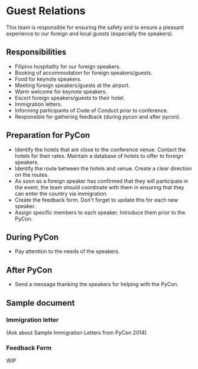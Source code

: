 # Guest Relations

This team is responsible for ensuring the safety and to ensure a pleasant experience to our foreign and local guests (especially the speakers).

## Responsibilities

- Filipino hospitality for our foreign speakers.
- Booking of accommodation for foreign speakers/guests.
- Food for keynote speakers.
- Meeting foreign speakers/guests at the airport.
- Warm welcome for keynote speakers.
- Escort foreign speakers/guests to their hotel.
- Immigration letters.
- Informing participants of Code of Conduct prior to conference.
- Responsible for gathering feedback (during pycon and after pycon).

## Preparation for PyCon
- Identify the hotels that are close to the conference venue. Contact the hotels for their rates. Maintain a database of hotels to offer to foreign speakers.
- Identify the route between the hotels and venue. Create a clear direction on the routes.
- As soon as a foreign speaker has confirmed that they will participate in the event, the team should coordinate with them in ensuring that they can enter the country via immigration.
- Create the feedback form. Don't forget to update this for each new speaker.
- Assign specific members to each speaker. Introduce them prior to the PyCon.

## During PyCon
- Pay attention to the needs of the speakers.

## After PyCon
- Send a message thanking the speakers for helping with the PyCon.


## Sample document
### Immigration letter
(Ask about Sample Immigration Letters from PyCon 2014)

### Feedback Form
WIP
